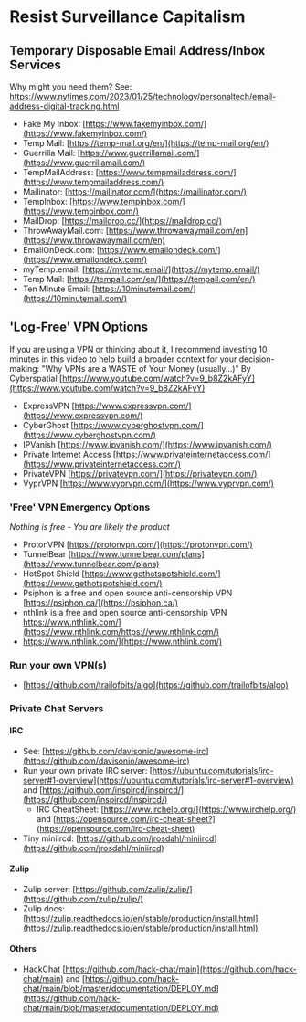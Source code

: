 # Resist Surveillance Capitalism


## Temporary Disposable Email Address/Inbox Services  
Why might you need them?  See: https://www.nytimes.com/2023/01/25/technology/personaltech/email-address-digital-tracking.html  
 * Fake My Inbox: [https://www.fakemyinbox.com/](https://www.fakemyinbox.com/)  
 * Temp Mail: [https://temp-mail.org/en/](https://temp-mail.org/en/)  
 * Guerrilla Mail: [https://www.guerrillamail.com/](https://www.guerrillamail.com/)  
 * TempMailAddress: [https://www.tempmailaddress.com/](https://www.tempmailaddress.com/)  
 * Mailinator: [https://mailinator.com/](https://mailinator.com/)  
 * TempInbox: [https://www.tempinbox.com/](https://www.tempinbox.com/)  
 * MailDrop: [https://maildrop.cc/](https://maildrop.cc/)  
 * ThrowAwayMail.com: [https://www.throwawaymail.com/en](https://www.throwawaymail.com/en)  
 * EmailOnDeck.com: [https://www.emailondeck.com/](https://www.emailondeck.com/)  
 * myTemp.email: [https://mytemp.email/](https://mytemp.email/)  
 * Temp Mail: [https://tempail.com/en/](https://tempail.com/en/)  
 * Ten Minute Email: [https://10minutemail.com/](https://10minutemail.com/)  

## 'Log-Free' VPN Options
If you are using a VPN or thinking about it, I recommend investing 10 minutes in this video to help build a broader context for your decision-making: "Why VPNs are a WASTE of Your Money (usually…)" By Cyberspatial [https://www.youtube.com/watch?v=9_b8Z2kAFyY](https://www.youtube.com/watch?v=9_b8Z2kAFyY)   
 * ExpressVPN [https://www.expressvpn.com/](https://www.expressvpn.com/)  
 * CyberGhost [https://www.cyberghostvpn.com/](https://www.cyberghostvpn.com/)  
 * IPVanish [https://www.ipvanish.com/](https://www.ipvanish.com/)  
 * Private Internet Access [https://www.privateinternetaccess.com/](https://www.privateinternetaccess.com/)  
 * PrivateVPN [https://privatevpn.com/](https://privatevpn.com/)  
 * VyprVPN [https://www.vyprvpn.com/](https://www.vyprvpn.com/)  
### 'Free' VPN Emergency Options  
*Nothing is free - You are likely the product*  
 * ProtonVPN [https://protonvpn.com/](https://protonvpn.com/)  
 * TunnelBear [https://www.tunnelbear.com/plans](https://www.tunnelbear.com/plans)  
 * HotSpot Shield [https://www.gethotspotshield.com/](https://www.gethotspotshield.com/)  
 * Psiphon is a free and open source anti-censorship VPN [https://psiphon.ca/](https://psiphon.ca/)  
 * nthlink is a free and open source anti-censorship VPN https://www.nthlink.com/](https://www.nthlink.com/https://www.nthlink.com/)
 * https://www.nthlink.com/](https://www.nthlink.com/)  
### Run your own VPN(s)  
 * [https://github.com/trailofbits/algo](https://github.com/trailofbits/algo)  


### Private Chat Servers  
#### IRC  
* See: [https://github.com/davisonio/awesome-irc](https://github.com/davisonio/awesome-irc)  
* Run your own private IRC server: [https://ubuntu.com/tutorials/irc-server#1-overview](https://ubuntu.com/tutorials/irc-server#1-overview)  and  [https://github.com/inspircd/inspircd/](https://github.com/inspircd/inspircd/)  
  * IRC CheatSheet: [https://www.irchelp.org/](https://www.irchelp.org/)  and  [https://opensource.com/irc-cheat-sheet?](https://opensource.com/irc-cheat-sheet)  
* Tiny miniircd: [https://github.com/jrosdahl/miniircd](https://github.com/jrosdahl/miniircd)  
#### Zulip  
* Zulip server: [https://github.com/zulip/zulip/](https://github.com/zulip/zulip/)  
* Zulip docs: [https://zulip.readthedocs.io/en/stable/production/install.html](https://zulip.readthedocs.io/en/stable/production/install.html)  
#### Others
* HackChat [https://github.com/hack-chat/main](https://github.com/hack-chat/main)  and  [https://github.com/hack-chat/main/blob/master/documentation/DEPLOY.md](https://github.com/hack-chat/main/blob/master/documentation/DEPLOY.md)  


